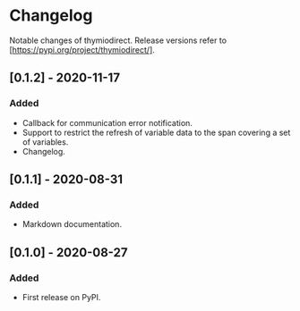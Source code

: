 # Changelog

Notable changes of thymiodirect. Release versions refer to [https://pypi.org/project/thymiodirect/].

## [0.1.2] - 2020-11-17

### Added

- Callback for communication error notification.
- Support to restrict the refresh of variable data to the span covering a set of variables.
- Changelog.

## [0.1.1] - 2020-08-31

### Added

- Markdown documentation.

## [0.1.0] - 2020-08-27

### Added

- First release on PyPI.

